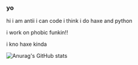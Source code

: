 ### yo

hi i am antii i can code i think
i do haxe and python

i work on phobic funkin!!

i kno haxe kinda

![Anurag's GitHub stats](https://github-readme-stats.vercel.app/api?username=AntiiThatsMe&show_icons=true&theme=radical)
